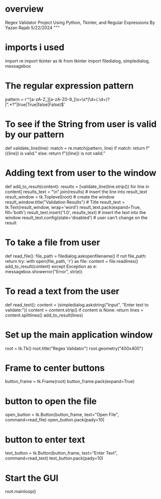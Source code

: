 # overview
Regex Validator Project
Using Python, Tkinter, and Regular Expressions
By Yazan Rajab
5/22/2024
"""

# imports i used
import re
import tkinter as tk
from tkinter import filedialog, simpledialog, messagebox

# The regular expression pattern
pattern = r'^[a-zA-Z_][a-zA-Z0-9_]*\s*=\s*(\d+(\.\d+)?|".*?"|true|True|false|False)$'


# To see if the String from user is valid by our pattern
def validate_line(line):
    match = re.match(pattern, line)
    if match:
        return f"({line}) is valid."
    else:
        return f"({line}) is not valid."


# Adding text from user to the window
def add_to_result(content):
    results = [validate_line(line.strip()) for line in content]
    results_text = "\n".join(results)  # insert the line into result_text
    result_window = tk.Toplevel(root)  # create the window
    result_window.title("Validation Results")  # Title
    result_text = tk.Text(result_window, wrap='word')
    result_text.pack(expand=True, fill='both')
    result_text.insert('1.0', results_text)  # insert the text into the window
    result_text.config(state='disabled')  # user can't change on the result


# To take a file from user
def read_file():
    file_path = filedialog.askopenfilename()
    if not file_path:
        return
    try:
        with open(file_path, 'r') as file:
            content = file.readlines()
        add_to_result(content)
    except Exception as e:
        messagebox.showerror("Error", str(e))


# To read a text from the user
def read_text():
    content = (simpledialog.askstring("Input", "Enter text to validate:"))
    content = content.strip()
    if content is None:
        return
    lines = content.splitlines()
    add_to_result(lines)


# Set up the main application window
root = tk.Tk()
root.title("Regex Validator")
root.geometry("400x400")

# Frame to center buttons
button_frame = tk.Frame(root)
button_frame.pack(expand=True)

# button to open the file
open_button = tk.Button(button_frame, text="Open File", command=read_file)
open_button.pack(pady=10)

# button to enter text
text_button = tk.Button(button_frame, text="Enter Text", command=read_text)
text_button.pack(pady=10)

# Start the GUI
root.mainloop()
